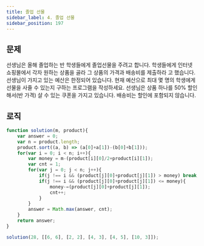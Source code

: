 ```yaml
---
title: 졸업 선물
sidebar_label: 4. 졸업 선물
sidebar_position: 197
---
```


## 문제 
선생님은 올해 졸업하는 반 학생들에게 졸업선물을 주려고 합니다.
학생들에게 인터넷 쇼핑몰에서 각자 원하는 상품을 골라 그 상품의 가격과 배송비를 제출하라 고 했습니다. 선생님이 가지고 있는 예산은 한정되어 있습니다.
현재 예산으로 최대 몇 명의 학생에게 선물을 사줄 수 있는지 구하는 프로그램을 작성하세요. 선생님은 상품 하나를 50% 할인해서(반 가격) 살 수 있는 쿠폰을 가지고 있습니다. 배송비는 할인에 포함되지 않습니다.

## 로직

```js
function solution(m, product){
    var answer = 0;
    var n = product.length;
    product.sort((a, b) => (a[0]+a[1])-(b[0]+b[1]));
    for(var i = 0; i < n; i++){
        var money = m-(product[i][0]/2+product[i][1]);
        var cnt = 1;
        for(var j = 0; j < n; j++){
            if(j !== i && (product[j][0]+product[j][1]) > money) break;
            if(j !== i && (product[j][0]+product[j][1]) <= money){
                money-=(product[j][0]+product[j][1]);
                cnt++;
            }
        }
        answer = Math.max(answer, cnt);
    }  
    return answer;
}

solution(28, [[6, 6], [2, 2], [4, 3], [4, 5], [10, 3]]);
```




